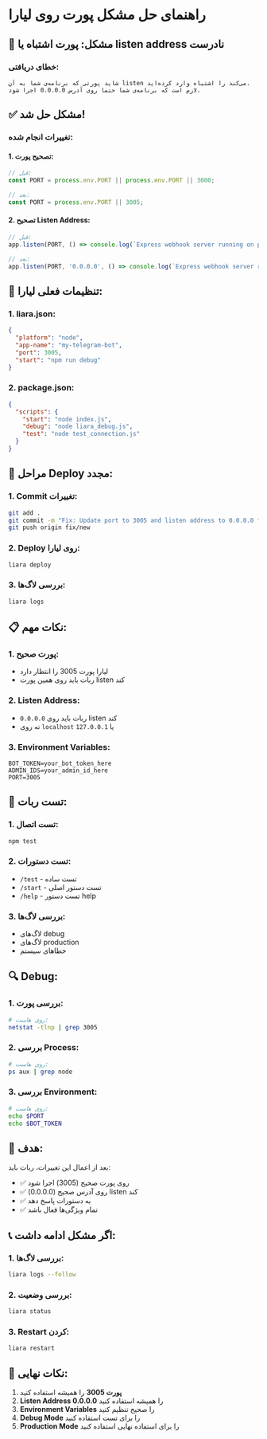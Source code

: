 # راهنمای حل مشکل پورت روی لیارا

## 🚨 مشکل: پورت اشتباه یا listen address نادرست

### خطای دریافتی:
```
شاید پورتی که برنامه‌ی شما به آن listen می‌کند را اشتباه وارد کرده‌اید.
لازم است که برنامه‌ی شما حتما روی آدرس 0.0.0.0 اجرا شود.
```

## ✅ مشکل حل شد!

### تغییرات انجام شده:

#### 1. **تصحیح پورت:**
```javascript
// قبل:
const PORT = process.env.PORT || process.env.PORT || 3000;

// بعد:
const PORT = process.env.PORT || 3005;
```

#### 2. **تصحیح Listen Address:**
```javascript
// قبل:
app.listen(PORT, () => console.log(`Express webhook server running on port ${PORT}`));

// بعد:
app.listen(PORT, '0.0.0.0', () => console.log(`Express webhook server running on port ${PORT}`));
```

## 🔧 تنظیمات فعلی لیارا:

### 1. **liara.json:**
```json
{
  "platform": "node",
  "app-name": "my-telegram-bot",
  "port": 3005,
  "start": "npm run debug"
}
```

### 2. **package.json:**
```json
{
  "scripts": {
    "start": "node index.js",
    "debug": "node liara_debug.js",
    "test": "node test_connection.js"
  }
}
```

## 🚀 مراحل Deploy مجدد:

### 1. **Commit تغییرات:**
```bash
git add .
git commit -m "Fix: Update port to 3005 and listen address to 0.0.0.0 for Liara"
git push origin fix/new
```

### 2. **Deploy روی لیارا:**
```bash
liara deploy
```

### 3. **بررسی لاگ‌ها:**
```bash
liara logs
```

## 📋 نکات مهم:

### 1. **پورت صحیح:**
- لیارا پورت 3005 را انتظار دارد
- ربات باید روی همین پورت listen کند

### 2. **Listen Address:**
- ربات باید روی `0.0.0.0` listen کند
- نه روی `localhost` یا `127.0.0.1`

### 3. **Environment Variables:**
```
BOT_TOKEN=your_bot_token_here
ADMIN_IDS=your_admin_id_here
PORT=3005
```

## 🎯 تست ربات:

### 1. **تست اتصال:**
```bash
npm test
```

### 2. **تست دستورات:**
- `/test` - تست ساده
- `/start` - تست دستور اصلی
- `/help` - تست دستور help

### 3. **بررسی لاگ‌ها:**
- لاگ‌های debug
- لاگ‌های production
- خطاهای سیستم

## 🔍 Debug:

### 1. **بررسی پورت:**
```bash
# روی هاست:
netstat -tlnp | grep 3005
```

### 2. **بررسی Process:**
```bash
# روی هاست:
ps aux | grep node
```

### 3. **بررسی Environment:**
```bash
# روی هاست:
echo $PORT
echo $BOT_TOKEN
```

## 🎯 هدف:

بعد از اعمال این تغییرات، ربات باید:
- ✅ روی پورت صحیح (3005) اجرا شود
- ✅ روی آدرس صحیح (0.0.0.0) listen کند
- ✅ به دستورات پاسخ دهد
- ✅ تمام ویژگی‌ها فعال باشد

## 📞 اگر مشکل ادامه داشت:

### 1. **بررسی لاگ‌ها:**
```bash
liara logs --follow
```

### 2. **بررسی وضعیت:**
```bash
liara status
```

### 3. **Restart کردن:**
```bash
liara restart
```

## 🔧 نکات نهایی:

1. **پورت 3005** را همیشه استفاده کنید
2. **Listen Address 0.0.0.0** را همیشه استفاده کنید
3. **Environment Variables** را صحیح تنظیم کنید
4. **Debug Mode** را برای تست استفاده کنید
5. **Production Mode** را برای استفاده نهایی استفاده کنید
